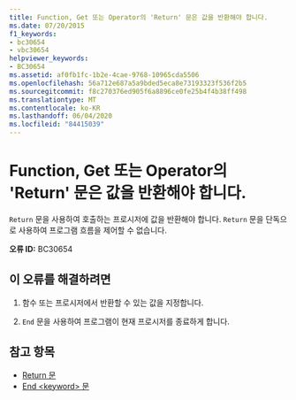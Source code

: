 ```yaml
---
title: Function, Get 또는 Operator의 'Return' 문은 값을 반환해야 합니다.
ms.date: 07/20/2015
f1_keywords:
- bc30654
- vbc30654
helpviewer_keywords:
- BC30654
ms.assetid: af0fb1fc-1b2e-4cae-9768-10965cda5506
ms.openlocfilehash: 56a712e687a5a9bded5eca8e73193323f536f2b5
ms.sourcegitcommit: f8c270376ed905f6a8896ce0fe25b4f4b38ff498
ms.translationtype: MT
ms.contentlocale: ko-KR
ms.lasthandoff: 06/04/2020
ms.locfileid: "84415039"
---
```

# <a name="return-statement-in-a-function-get-or-operator-must-return-a-value"></a>Function, Get 또는 Operator의 'Return' 문은 값을 반환해야 합니다.
`Return` 문을 사용하여 호출하는 프로시저에 값을 반환해야 합니다. `Return` 문을 단독으로 사용하여 프로그램 흐름을 제어할 수 없습니다.  
  
 **오류 ID:** BC30654  
  
## <a name="to-correct-this-error"></a>이 오류를 해결하려면  
  
1. 함수 또는 프로시저에서 반환할 수 있는 값을 지정합니다.  
  
2. `End` 문을 사용하여 프로그램이 현재 프로시저를 종료하게 합니다.  
  
## <a name="see-also"></a>참고 항목

- [Return 문](../language-reference/statements/return-statement.md)
- [End \<keyword> 문](../language-reference/statements/end-keyword-statement.md)
